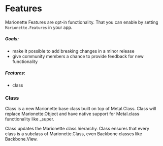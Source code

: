 # Features

Marionette Features are opt-in functionality. That you can enable by setting `Marionette.Features` in your app.

##### Goals:
+ make it possible to add breaking changes in a minor release
+ give community members a chance to provide feedback for new functionality


##### Features:
+ class

### Class

Class is a new Marionette base class built on top of Metal.Class.
Class will replace Marionette.Object and have native support for Metal.class functionality like \_super.

Class updates the Marionette class hierarchy.
Class ensures that every class is a subclass of Marionette.Class, even Backbone classes like Backbone.View.
